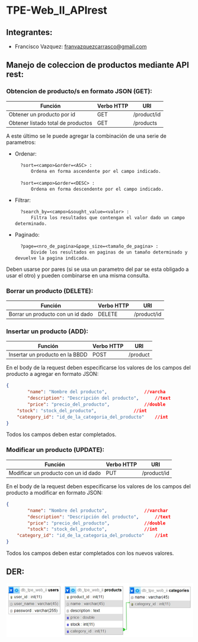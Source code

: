 # TPE-Web_II_APIrest
## Integrantes: 
  - Francisco Vazquez: franvazquezcarrasco@gmail.com
## Manejo de coleccion de productos mediante API rest: 
### Obtencion de producto/s en formato JSON (GET):
|Función				| Verbo HTTP | URI                   |
|---------------------------------------|------------|-----------------------|
|Obtener un producto por id		| GET        | /product/id           |
|Obtener listado total de productos	| GET        | /products             |

A este último se le puede agregar la combinación de una serie de parametros:
- Ordenar:	

		?sort=<campo>&order=<ASC> :			
			Ordena en forma ascendente por el campo indicado.

		?sort=<campo>&order=<DESC> :			
			Ordena en forma descendente por el campo indicado.

- Filtrar:

		?search_by=<campo>&sought_value=<valor>	:	
			Filtra los resultados que contengan el valor dado un campo determinado.

- Paginado:

		?page=<nro_de_pagina>&page_size=<tamaño_de_pagina> :	
			Divide los resultados en paginas de un tamaño determinado y devuelve la pagina indicada.

Deben usarse por pares (si se usa un parametro del par se esta obligado a usar el otro) y pueden combinarse en una misma consulta.

### Borrar un producto (DELETE):
|Función				| Verbo HTTP | URI                   |
|---------------------------------------|------------|-----------------------|
|Borrar un producto con un id dado	| DELETE     | /product/id           |

### Insertar un producto (ADD):
|Función				| Verbo HTTP | URI                   |
|---------------------------------------|------------|-----------------------|
|Insertar un producto en la BBDD	| POST	     | /product              |

En el body de la request deben especificarse los valores de los campos del producto a agregar en formato JSON:
```json
{
        "name": "Nombre del producto",				//varcha
        "description": "Descripción del producto",		//text
        "price": "precio_del_producto",				//double
	"stock": "stock_del_producto",				//int
	"category_id": "id_de_la_categoria_del_producto"	//int
}
```
Todos los campos deben estar completados.
### Modificar un producto (UPDATE):
|Función				| Verbo HTTP | URI                   |
|---------------------------------------|------------|-----------------------|
|Modificar un producto con un id dado	| PUT	     | /product/id           |

En el body de la request deben especificarse los valores de los campos del producto a modificar en formato JSON:
```json		
{
        "name": "Nombre del producto",				//varchar
        "description": "Descripción del producto",		//text
        "price": "precio_del_producto",				//double
        "stock": "stock_del_producto",				//int
	"category_id": "id_de_la_categoria_del_producto"	//int
}

```
Todos los campos deben estar completados con los nuevos valores.

## DER:
![Diagrama de la BBDD](https://github.com/franvazquezc/TPE-Web_II/blob/main/DER_TPE_Web_II.jpg)